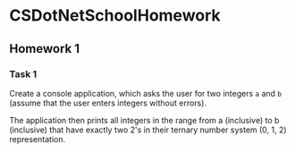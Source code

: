 # CSDotNetSchoolHomework

## Homework 1

### Task 1

Create a console application, which asks the user for two integers ``a`` and ``b`` (assume
that the user enters integers without errors).

The application then prints all integers in the range from a (inclusive) to b (inclusive) that have exactly two 2's in their ternary
number system (0, 1, 2) representation. 
